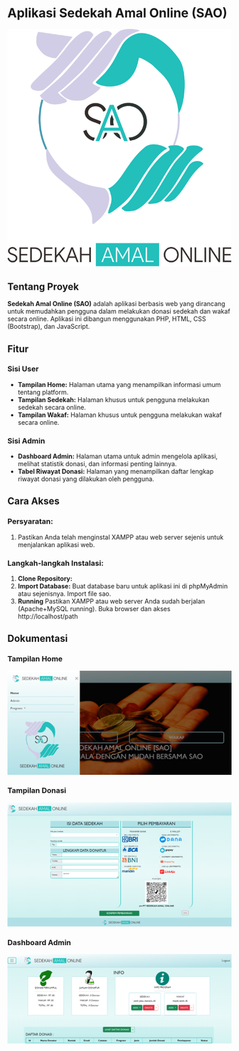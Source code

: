 # Aplikasi Sedekah Amal Online (SAO)
![SAO Logo](foto/sao.png)

## Tentang Proyek

**Sedekah Amal Online (SAO)** adalah aplikasi berbasis web yang dirancang untuk memudahkan pengguna dalam melakukan donasi sedekah dan wakaf secara online. Aplikasi ini dibangun menggunakan PHP, HTML, CSS (Bootstrap), dan JavaScript.

## Fitur

### Sisi User
- **Tampilan Home:** Halaman utama yang menampilkan informasi umum tentang platform.
- **Tampilan Sedekah:** Halaman khusus untuk pengguna melakukan sedekah secara online.
- **Tampilan Wakaf:** Halaman khusus untuk pengguna melakukan wakaf secara online.

### Sisi Admin
- **Dashboard Admin:** Halaman utama untuk admin mengelola aplikasi, melihat statistik donasi, dan informasi penting lainnya.
- **Tabel Riwayat Donasi:** Halaman yang menampilkan daftar lengkap riwayat donasi yang dilakukan oleh pengguna.

## Cara Akses

### Persyaratan:
1. Pastikan Anda telah menginstal XAMPP atau web server sejenis untuk menjalankan aplikasi web.

### Langkah-langkah Instalasi:
1. **Clone Repository:**
2. **Import Database:**
Buat database baru untuk aplikasi ini di phpMyAdmin atau sejenisnya. Import file sao.
3. **Running**
Pastikan XAMPP atau web server Anda sudah berjalan (Apache+MySQL running). Buka browser dan akses http://localhost/path

## Dokumentasi

### Tampilan Home
![Tampilan Home](docs/docs1.png)

### Tampilan Donasi
![Tampilan Donasi](docs/docs2.png)

### Dashboard Admin
![Dashboard Admin](docs/docs3.png)


